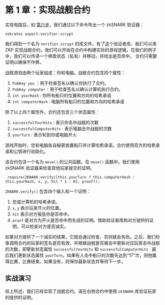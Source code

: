 # 第 1 章：实现战舰合约

实现电路后，如 [第六步](https://blog.csdn.net/freedomhero/article/details/126096767)，我们通过以下命令导出一个 zkSNARK 验证器：

```
zokrates export-verifier-scrypt
```

我们得到一个名为 `verifier.scrypt` 的库文件。有了这个验证者库，我们可以用 ZKP 实现战舰合约。我们可以开始在合约中构建实际的游戏逻辑。在我们的例子中，我们可以传递一个棋盘状态（私有）并移动，并给出是否命中。 合约只需要证明以确保不作弊。

战舰游戏由两个玩家组成：你和电脑。战舰合约包含四个属性：

1. `PubKey you` ：用于检查签名以确认你执行了合约。
2. `PubKey computer`：用于检查签名以确认计算机执行合约。
3. `int yourHash` : 你所有船只的位置和方向的哈希承诺
4. `int computerHash` : 电脑所有船只的位置和方向的哈希承诺

除了以上四个属性外，合约还包含三个状态属性：

1. `successfulYourHits` : 表示你击中战舰的次数
2. `successfulComputerHits` : 表示电脑击中战舰的次数
3. `yourTurn` : 表示轮到你或电脑开火


游戏开始时，您和电脑各自秘密放置船只并计算哈希承诺。合约使用双方的哈希承诺和公钥进行初始化。


该合约包含一个名为 `move()` 的公共函数。在 `move()` 函数中，我们使用 zkSNARK 验证器来检查其他玩家提交的证明。


```
 require(ZKNARK.verify([this.yourTurn ? this.computerHash : this.yourHash, x, y, hit ? 1 : 0], proof));
```

`ZKNARK.verify()` 包含四个输入和一个证明：


1. 您或计算机的哈希承诺。
2. `x`, `y` 表示玩家开火的位置。
3. `hit` 表示对方报告你是否命中。
4. `proof` 是对方为开火是否命中而生成的证明。借助验证者库和对方提供的证明，可以检查对方是否诚实。

如果对方提供了一个诚实的结果，它就会通过检查，否则就会失败。之后，我们检查调用合约的玩家的签名是否有效，并根据战舰是否被击中更新对应玩家击中战舰的次数，即更新状态属性 `successfulYourHits` 和 `successfulComputerHits` . 最后我们更新状态属性 `yourTurn`。如果有人击中船只的次数先达到“17”次，则他赢得比赛，比赛结束。如果没有，则保存最新状态并等待下一步。

## 实战演习

综上所述，我们已经实现了战舰合约。请在右侧合约中使用 `zkSNARK` 库验证玩家的提供的证明。
